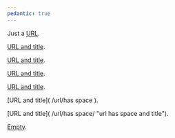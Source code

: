 ```yaml
---
pedantic: true
---
```


Just a [URL](/url/).

[URL and title](/url/ "title").

[URL and title](/url/  "title preceded by two spaces").

[URL and title](/url/	"title preceded by a tab").

[URL and title](/url/ "title has spaces afterward"  ).

[URL and title]( /url/has space ).

[URL and title]( /url/has space/ "url has space and title").

[Empty]().
